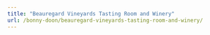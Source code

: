 ```yaml
---
title: "Beauregard Vineyards Tasting Room and Winery"
url: /bonny-doon/beauregard-vineyards-tasting-room-and-winery/
---
```

